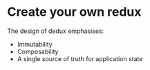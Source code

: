 # Create your own redux

The design of dedux emphasises:
- Immutability
- Composability 
- A single source of truth for application state
